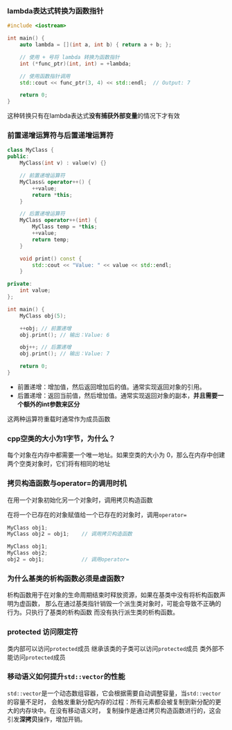 ### lambda表达式转换为函数指针

```cpp
#include <iostream>

int main() {
    auto lambda = [](int a, int b) { return a + b; };

    // 使用 + 号将 lambda 转换为函数指针
    int (*func_ptr)(int, int) = +lambda;

    // 使用函数指针调用
    std::cout << func_ptr(3, 4) << std::endl;  // Output: 7

    return 0;
}
```

这种转换只有在lambda表达式**没有捕获外部变量**的情况下才有效

### 前置递增运算符与后置递增运算符

```cpp
class MyClass {
public:
    MyClass(int v) : value(v) {}

    // 前置递增运算符
    MyClass& operator++() {
        ++value;
        return *this;
    }

    // 后置递增运算符
    MyClass operator++(int) {
        MyClass temp = *this;
        ++value;
        return temp;
    }

    void print() const {
        std::cout << "Value: " << value << std::endl;
    }

private:
    int value;
};

int main() {
    MyClass obj(5);

    ++obj; // 前置递增
    obj.print(); // 输出：Value: 6

    obj++; // 后置递增
    obj.print(); // 输出：Value: 7

    return 0;
}
```

- 前置递增：增加值，然后返回增加后的值。通常实现返回对象的引用。
- 后置递增：返回当前值，然后增加值。通常实现返回对象的副本，**并且需要一个额外的int参数来区分**

这两种运算符重载时通常作为成员函数

### cpp空类的大小为1字节，为什么？
每个对象在内存中都需要一个唯一地址。如果空类的大小为 0，那么在内存中创建两个空类对象时，它们将有相同的地址

### 拷贝构造函数与operator=的调用时机

在用一个对象初始化另一个对象时，调用拷贝构造函数

在将一个已存在的对象赋值给一个已存在的对象时，调用`operator=`

```cpp
MyClass obj1;
MyClass obj2 = obj1;    // 调用拷贝构造函数

MyClass obj1;
MyClass obj2;
obj2 = obj1;            // 调用operator=
```

### 为什么基类的析构函数必须是虚函数?

析构函数用于在对象的生命周期结束时释放资源，如果在基类中没有将析构函数声明为虚函数，
那么在通过基类指针销毁一个派生类对象时，可能会导致不正确的行为。只执行了基类的析构函数
而没有执行派生类的析构函数。

### protected 访问限定符

类内部可以访问`protected`成员
继承该类的子类可以访问`protected`成员
类外部不能访问`protected`成员

### 移动语义如何提升`std::vector`的性能

`std::vector`是一个动态数组容器，它会根据需要自动调整容量，当`std::vector`的容量不足时，
会触发重新分配内存的过程：所有元素都会被复制到新分配的更大的内存块中。在没有移动语义时，
复制操作是通过拷贝构造函数进行的，这会引发**深拷贝**操作，增加开销。
